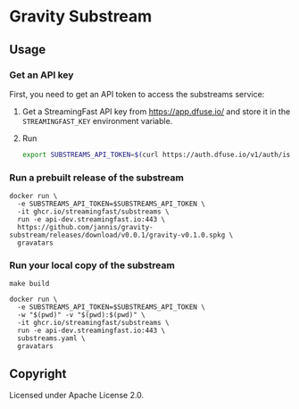 # Gravity Substream

## Usage

### Get an API key

First, you need to get an API token to access the substreams service:

1. Get a StreamingFast API key from https://app.dfuse.io/ and store it in the
   `STREAMINGFAST_KEY` environment variable.

2. Run
   ```sh
   export SUBSTREAMS_API_TOKEN=$(curl https://auth.dfuse.io/v1/auth/issue -s --data-binary '{"api_key":"'$STREAMINGFAST_KEY'"}' | jq -r .token)
   ```

### Run a prebuilt release of the substream

```
docker run \
  -e SUBSTREAMS_API_TOKEN=$SUBSTREAMS_API_TOKEN \
  -it ghcr.io/streamingfast/substreams \
  run -e api-dev.streamingfast.io:443 \
  https://github.com/jannis/gravity-substream/releases/download/v0.0.1/gravity-v0.1.0.spkg \
  gravatars
```

### Run your local copy of the substream

```
make build

docker run \
  -e SUBSTREAMS_API_TOKEN=$SUBSTREAMS_API_TOKEN \
  -w "$(pwd)" -v "$(pwd):$(pwd)" \
  -it ghcr.io/streamingfast/substreams \
  run -e api-dev.streamingfast.io:443 \
  substreams.yaml \
  gravatars
```

## Copyright

Licensed under Apache License 2.0.
